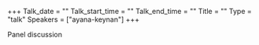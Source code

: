 +++
Talk_date = ""
Talk_start_time = ""
Talk_end_time = ""
Title = ""
Type = "talk"
Speakers = ["ayana-keynan"]
+++

Panel discussion
